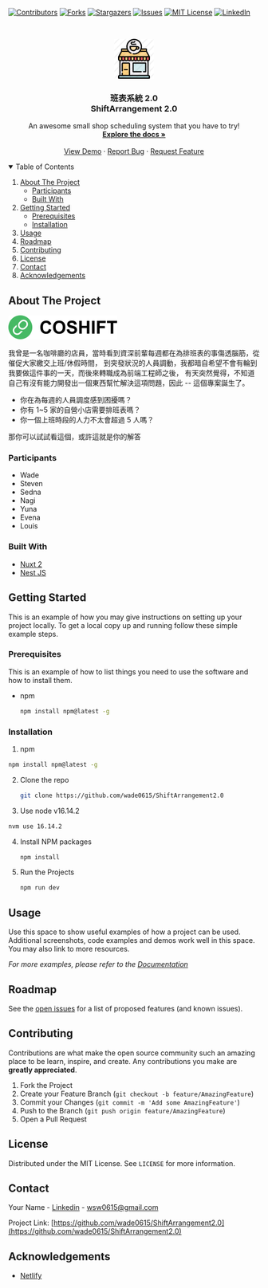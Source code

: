 <!--
*** Thanks for checking out the Best-README-Template. If you have a suggestion
*** that would make this better, please fork the repo and create a pull request
*** or simply open an issue with the tag "enhancement".
*** Thanks again! Now go create something AMAZING! :D
-->

<!-- PROJECT SHIELDS -->
<!--
*** I'm using markdown "reference style" links for readability.
*** Reference links are enclosed in brackets [ ] instead of parentheses ( ).
*** See the bottom of this document for the declaration of the reference variables
*** for contributors-url, forks-url, etc. This is an optional, concise syntax you may use.
*** https://www.markdownguide.org/basic-syntax/#reference-style-links
-->

[![Contributors][contributors-shield]][contributors-url]
[![Forks][forks-shield]][forks-url]
[![Stargazers][stars-shield]][stars-url]
[![Issues][issues-shield]][issues-url]
[![MIT License][license-shield]][license-url]
[![LinkedIn][linkedin-shield]][linkedin-url]

<!-- PROJECT LOGO -->
<br />
<p align="center">
  <a href="https://github.com/othneildrew/Best-README-Template">
    <img src="images/logo.png" alt="Logo" width="80" height="80">
  </a>

<h3 align="center">班表系統 2.0 <br> ShiftArrangement 2.0</h3>

  <p align="center">
    An awesome small shop scheduling system that you have to try!
    <br />
    <a href="https://hackmd.io/@Ab2Up_njS5OVUz8o_OvDCA/rkK-Flfsu"><strong>Explore the docs »</strong></a>
    <br />
    <br />
    <a href="https://github.com/othneildrew/Best-README-Template">View Demo</a>
    ·
    <a href="https://github.com/wade0615/ShiftArrangement2.0/issues">Report Bug</a>
    ·
    <a href="https://github.com/wade0615/ShiftArrangement2.0/issues">Request Feature</a>
  </p>
</p>

<!-- TABLE OF CONTENTS -->
<details open="open">
  <summary>Table of Contents</summary>
  <ol>
    <li>
      <a href="#about-the-project">About The Project</a>
      <ul>
        <li><a href="#participants">Participants</a></li>
        <li><a href="#built-with">Built With</a></li>
      </ul>
    </li>
    <li>
      <a href="#getting-started">Getting Started</a>
      <ul>
        <li><a href="#prerequisites">Prerequisites</a></li>
        <li><a href="#installation">Installation</a></li>
      </ul>
    </li>
    <li><a href="#usage">Usage</a></li>
    <li><a href="#roadmap">Roadmap</a></li>
    <li><a href="#contributing">Contributing</a></li>
    <li><a href="#license">License</a></li>
    <li><a href="#contact">Contact</a></li>
    <li><a href="#acknowledgements">Acknowledgements</a></li>
  </ol>
</details>

<!-- ABOUT THE PROJECT -->

## About The Project

<!-- [![Product Name Screen Shot][product-screenshot]](https://example.com) -->
<img src="images/coshift_logo.svg" alt="Logo" width="" height="">

我曾是一名咖啡廳的店員，當時看到資深前輩每週都在為排班表的事傷透腦筋，從催促大家繳交上班/休假時間，
到突發狀況的人員調動，我都暗自希望不會有輪到我要做這件事的一天，而後來轉職成為前端工程師之後，
有天突然覺得，不知道自己有沒有能力開發出一個東西幫忙解決這項問題，因此 -- 這個專案誕生了。

- 你在為每週的人員調度感到困擾嗎？
- 你有 1~5 家的自營小店需要排班表嗎？
- 你一個上班時段的人力不太會超過 5 人嗎？

那你可以試試看這個，或許這就是你的解答

<!-- There are many great README templates available on GitHub, however, I didn't find one that really suit my needs so I created this enhanced one. I want to create a README template so amazing that it'll be the last one you ever need -- I think this is it.

Here's why:
* Your time should be focused on creating something amazing. A project that solves a problem and helps others
* You shouldn't be doing the same tasks over and over like creating a README from scratch
* You should element DRY principles to the rest of your life :smile:

Of course, no one template will serve all projects since your needs may be different. So I'll be adding more in the near future. You may also suggest changes by forking this repo and creating a pull request or opening an issue. Thanks to all the people have have contributed to expanding this template!

A list of commonly used resources that I find helpful are listed in the acknowledgements. -->

### Participants

- Wade
- Steven
- Sedna
- Nagi
- Yuna
- Evena
- Louis

### Built With

- [Nuxt 2](https://nuxtjs.org/)
- [Nest JS](https://nestjs.com/)

<!-- GETTING STARTED -->

## Getting Started

This is an example of how you may give instructions on setting up your project locally.
To get a local copy up and running follow these simple example steps.

### Prerequisites

This is an example of how to list things you need to use the software and how to install them.

- npm
  ```sh
  npm install npm@latest -g
  ```

### Installation

1. npm

```sh
npm install npm@latest -g
```

2. Clone the repo
   ```sh
   git clone https://github.com/wade0615/ShiftArrangement2.0
   ```
3. Use node v16.14.2

```sh
nvm use 16.14.2
```

4. Install NPM packages
   ```sh
   npm install
   ```
5. Run the Projects
   ```sh
   npm run dev
   ```

<!-- USAGE EXAMPLES -->

## Usage

Use this space to show useful examples of how a project can be used. Additional screenshots, code examples and demos work well in this space. You may also link to more resources.

_For more examples, please refer to the [Documentation](https://example.com)_

<!-- ROADMAP -->

## Roadmap

See the [open issues](https://github.com/othneildrew/Best-README-Template/issues) for a list of proposed features (and known issues).

<!-- CONTRIBUTING -->

## Contributing

Contributions are what make the open source community such an amazing place to be learn, inspire, and create. Any contributions you make are **greatly appreciated**.

1. Fork the Project
2. Create your Feature Branch (`git checkout -b feature/AmazingFeature`)
3. Commit your Changes (`git commit -m 'Add some AmazingFeature'`)
4. Push to the Branch (`git push origin feature/AmazingFeature`)
5. Open a Pull Request

<!-- LICENSE -->

## License

Distributed under the MIT License. See `LICENSE` for more information.

<!-- CONTACT -->

## Contact

Your Name - [Linkedin](https://www.linkedin.com/in/wade-wu-104409175/) - wsw0615@gmail.com

Project Link: [https://github.com/wade0615/ShiftArrangement2.0](https://github.com/wade0615/ShiftArrangement2.0)

<!-- ACKNOWLEDGEMENTS -->

## Acknowledgements

- [Netlify](https://www.netlify.com/)

<!-- MARKDOWN LINKS & IMAGES -->
<!-- https://www.markdownguide.org/basic-syntax/#reference-style-links -->

[contributors-shield]: https://img.shields.io/github/contributors/wade0615/ShiftArrangement2.0.svg?style=for-the-badge
[contributors-url]: https://github.com/wade0615/ShiftArrangement2.0/graphs/contributors
[forks-shield]: https://img.shields.io/github/forks/wade0615/ShiftArrangement2.0.svg?style=for-the-badge
[forks-url]: https://github.com/wade0615/ShiftArrangement2.0/network/members
[stars-shield]: https://img.shields.io/github/stars/wade0615/ShiftArrangement2.0.svg?style=for-the-badge
[stars-url]: https://github.com/wade0615/ShiftArrangement2.0/stargazers
[issues-shield]: https://img.shields.io/github/issues/wade0615/ShiftArrangement2.0.svg?style=for-the-badge
[issues-url]: https://github.com/wade0615/ShiftArrangement2.0/issues
[license-shield]: https://img.shields.io/github/license/wade0615/ShiftArrangement2.0.svg?style=for-the-badge
[license-url]: https://github.com/wade0615/ShiftArrangement2.0/blob/master/LICENSE.txt
[linkedin-shield]: https://img.shields.io/badge/-LinkedIn-black.svg?style=for-the-badge&logo=linkedin&colorB=555
[linkedin-url]: https://linkedin.com/in/wade0615
[product-screenshot]: images/screenshot.png
